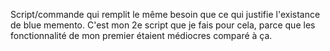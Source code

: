 

Script/commande qui remplit le même besoin que ce qui justifie
l'existance de blue memento. C'est mon 2e script que je fais pour
cela, parce que les fonctionnalité de mon premier étaient médiocres
comparé à ça.





